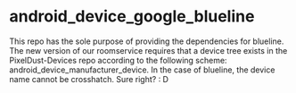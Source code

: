 # android_device_google_blueline

This repo has the sole purpose of providing the dependencies for blueline. The new version of our roomservice requires that a device tree exists in the PixelDust-Devices repo according to the following scheme: android_device_manufacturer_device.
In the case of blueline, the device name cannot be crosshatch. Sure right? : D
